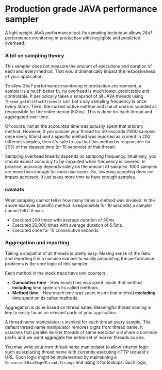 # Production grade JAVA performance sampler
A light weight JAVA performance tool. Its sampling technique allows 24x7 performance monitoring in production with negligible and predicted overhead.

### A bit on sampling theory
This sampler does not measure the amount of executions and duration of each and every method. That would dramatically impact the resposiveness of your application. 

To allow 24x7 performance monitoring in production environment, a sampler is a much better fit. Its overhead is much lower, predictable and controlable.
It periodically takes a snapshot of all JAVA threads using `Thread.getAllStackTraces()` call. Let's say sampling frequency is once every 50ms. Then, the current active method and line of code is counted as responsible for the entire period (50ms). This is done for each thread and aggregated over time.

Of course, not all the accounted time was actually spent that arbirary method. However, if you sample your thread for 50 seconds (1000 samples once every 50ms) and a specific method was reported as current in 200 different samples, then it's safe to say that this method is responsible for 20% of the elapsed time (or 10 seconds) of that thread.

Sampling overhead linearly depends on sampling frequency. Intuitively, you should expect accuracy to be impacted when frequency is lowered. In practice, accuracy depends solely on the amount of samples. 1000 samples are more than enough for most use cases. So, lowering sampling does not impact accuracy. It just takes more time to have enough samples.

### caveats
What sampling cannot tell is how many times a method was invoked. In the above example (specific method is responsible for 10 seconds) a sampler cannot tell if it was: 
- Executed 200 times with average duration of 50ms.
- Executed 20,000 times with average duration of 0.5ms.
- Executed once for 10 consecutive seconds.

### Aggregation and reporting
Taking a snapshot of all threads is pretty easy. Making sense of the data and reporting it in a concise manner to easilly pinpointing the performance problems is the core logic of this sampler.

Each method in the stack trace have two counters:
- **Cumulative time** - How much time was spent inside that method **including** time spent on its called methods.
- **Method time** - How much time was spent inside that method **excluding** time spent on its called methods.

Aggregation is done based on thread name. Meaningful thread naming is key to easily focus on relevant parts of your application.

A thread name manipulator is invoked for each thread every sample. The default thread name manipulator removes digits from thread name. It assumes that parallel worker threads of same executor will share a common prefix and we want aggregate the entire set of worker threads as one.

You may write your own thread name manipulator to allow smarter logic such as replacing thread name with currently executing HTTP request's URL. Such logic might be implemented by maintaining a `ConcurrentHashMap<Thread,String>` and using it for lookups. Such logic 
